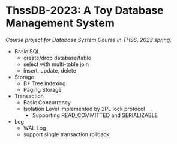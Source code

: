 # ThssDB-2023: A Toy Database Management System

*Course project for Database System Course in THSS, 2023 spring.*

- Basic SQL
  - create/drop database/table
  - select with multi-table join
  - insert, update, delete
- Storage
  - B+ Tree Indexing
  - Paging Storage
- Transaction
  - Basic Concurrency
  - Isolation Level implemented by 2PL lock protocol
    - Supporting READ_COMMITTED and SERIALIZABLE
- Log
  - WAL Log
  - support single transaction rollback
